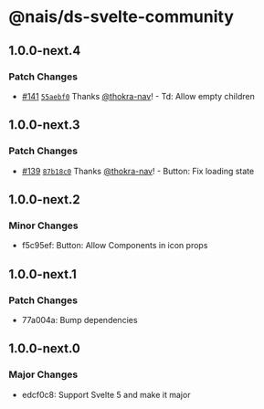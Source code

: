 # @nais/ds-svelte-community

## 1.0.0-next.4

### Patch Changes

- [#141](https://github.com/nais/ds-svelte-community/pull/141) [`55aebf0`](https://github.com/nais/ds-svelte-community/commit/55aebf03ee9c5cd6969e2ab9a55fa7fd090b7195) Thanks [@thokra-nav](https://github.com/thokra-nav)! - Td: Allow empty children

## 1.0.0-next.3

### Patch Changes

- [#139](https://github.com/nais/ds-svelte-community/pull/139) [`87b18c0`](https://github.com/nais/ds-svelte-community/commit/87b18c02267255190afa1b85e5d768c4386f115e) Thanks [@thokra-nav](https://github.com/thokra-nav)! - Button: Fix loading state

## 1.0.0-next.2

### Minor Changes

- f5c95ef: Button: Allow Components in icon props

## 1.0.0-next.1

### Patch Changes

- 77a004a: Bump dependencies

## 1.0.0-next.0

### Major Changes

- edcf0c8: Support Svelte 5 and make it major
